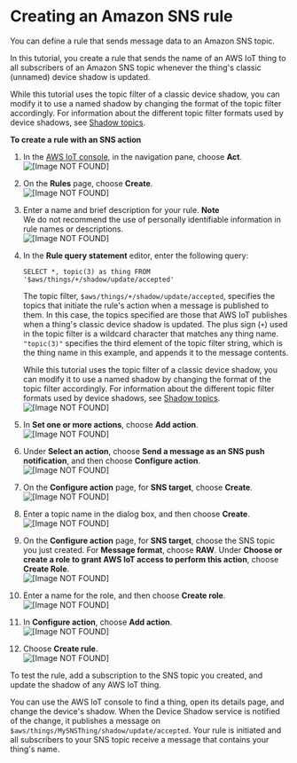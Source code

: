 # Creating an Amazon SNS rule<a name="iot-sns-rule"></a>

You can define a rule that sends message data to an Amazon SNS topic\. 

In this tutorial, you create a rule that sends the name of an AWS IoT thing to all subscribers of an Amazon SNS topic whenever the thing's classic \(unnamed\) device shadow is updated\.

While this tutorial uses the topic filter of a classic device shadow, you can modify it to use a named shadow by changing the format of the topic filter accordingly\. For information about the different topic filter formats used by device shadows, see [Shadow topics](reserved-topics.md#reserved-topics-shadow)\.

**To create a rule with an SNS action**

1. In the [AWS IoT console](https://console.aws.amazon.com/iot/home), in the navigation pane, choose **Act**\.  
![\[Image NOT FOUND\]](http://docs.aws.amazon.com/iot/latest/developerguide/images/choose-rules.png)

1. On the **Rules** page, choose **Create**\.  
![\[Image NOT FOUND\]](http://docs.aws.amazon.com/iot/latest/developerguide/images/dashboard-rules.png)

1. Enter a name and brief description for your rule\.
**Note**  
We do not recommend the use of personally identifiable information in rule names or descriptions\.  
![\[Image NOT FOUND\]](http://docs.aws.amazon.com/iot/latest/developerguide/images/sns-create-rule.png)

1. In the **Rule query statement** editor, enter the following query:

   ```
   SELECT *, topic(3) as thing FROM '$aws/things/+/shadow/update/accepted'
   ```

   The topic filter, `$aws/things/+/shadow/update/accepted`, specifies the topics that initiate the rule's action when a message is published to them\. In this case, the topics specified are those that AWS IoT publishes when a thing's classic device shadow is updated\. The plus sign \(`+`\) used in the topic filter is a wildcard character that matches any thing name\. `"topic(3)"` specifies the third element of the topic filter string, which is the thing name in this example, and appends it to the message contents\.

   While this tutorial uses the topic filter of a classic device shadow, you can modify it to use a named shadow by changing the format of the topic filter accordingly\. For information about the different topic filter formats used by device shadows, see [Shadow topics](reserved-topics.md#reserved-topics-shadow)\.  
![\[Image NOT FOUND\]](http://docs.aws.amazon.com/iot/latest/developerguide/images/sns-message-source.png)

1. In **Set one or more actions**, choose **Add action**\.  
![\[Image NOT FOUND\]](http://docs.aws.amazon.com/iot/latest/developerguide/images/sns-add-action.png)

1. Under **Select an action**, choose **Send a message as an SNS push notification**, and then choose **Configure action**\.  
![\[Image NOT FOUND\]](http://docs.aws.amazon.com/iot/latest/developerguide/images/select-sns-action.png)

1. On the **Configure action** page, for **SNS target**, choose **Create**\.  
![\[Image NOT FOUND\]](http://docs.aws.amazon.com/iot/latest/developerguide/images/sns-add-topic.png)

1. Enter a topic name in the dialog box, and then choose **Create**\.  
![\[Image NOT FOUND\]](http://docs.aws.amazon.com/iot/latest/developerguide/images/sns-name-topic.png)

1. On the **Configure action** page, for **SNS target**, choose the SNS topic you just created\. For **Message format**, choose **RAW**\. Under **Choose or create a role to grant AWS IoT access to perform this action**, choose **Create Role**\.  
![\[Image NOT FOUND\]](http://docs.aws.amazon.com/iot/latest/developerguide/images/sns-configure-action-1.png)

1. Enter a name for the role, and then choose **Create role**\.  
![\[Image NOT FOUND\]](http://docs.aws.amazon.com/iot/latest/developerguide/images/sns-configure-action-3.png)

1. In **Configure action**, choose **Add action**\.  
![\[Image NOT FOUND\]](http://docs.aws.amazon.com/iot/latest/developerguide/images/sns-configure-action-4.png)

1. Choose **Create rule**\.  
![\[Image NOT FOUND\]](http://docs.aws.amazon.com/iot/latest/developerguide/images/create-rule-for-sns-final.png)

To test the rule, add a subscription to the SNS topic you created, and update the shadow of any AWS IoT thing\. 

You can use the AWS IoT console to find a thing, open its details page, and change the device's shadow\. When the Device Shadow service is notified of the change, it publishes a message on `$aws/things/MySNSThing/shadow/update/accepted`\. Your rule is initiated and all subscribers to your SNS topic receive a message that contains your thing's name\. 